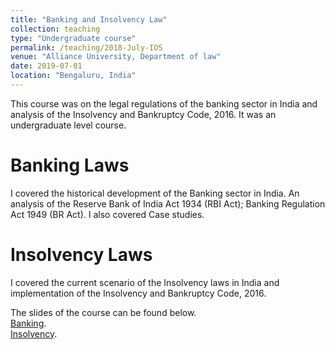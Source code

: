 ```yaml
---
title: "Banking and Insolvency Law"
collection: teaching
type: "Undergraduate course"
permalink: /teaching/2018-July-IOS
venue: "Alliance University, Department of law"
date: 2019-07-01
location: "Bengaluru, India"
---
```


This course was on the legal regulations of the banking sector in India and analysis of the Insolvency and Bankruptcy Code, 2016. It was an undergraduate level course.



Banking Laws
======
I covered the historical development of the Banking sector in India. An analysis of the Reserve Bank of India Act 1934 (RBI Act); Banking Regulation Act 1949 (BR Act). 
I also covered Case studies. 



Insolvency Laws
======
I covered the current scenario of the Insolvency laws in India and implementation of the Insolvency and Bankruptcy Code, 2016.


The slides of the course can be found below.  
[Banking](/files/teaching/2019/Banking-and-bankruptcy.pdf).   
[Insolvency](/files/teachings/2019/InsolvencyandBankruptcyCode2016.pdf).


